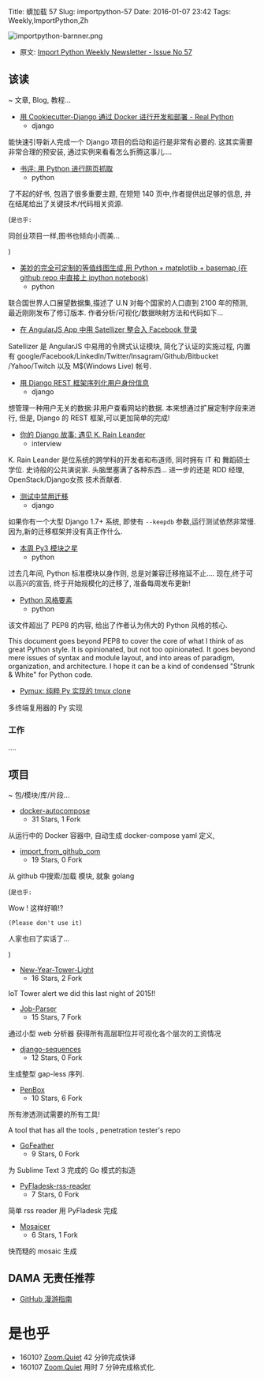 Title: 蠎加载 57
Slug: importpython-57
Date: 2016-01-07 23:42
Tags: Weekly,ImportPython,Zh

![importpython-barnner.png](http://zoomq.qiniudn.com/ZQCollection/snap/importpython-barnner.png?imageView2/2/h/210)


- 原文: [Import Python Weekly Newsletter - Issue No 57](http://importpython.com/newsletter/no/57/)

## 该读
~ 文章, Blog, 教程...



- [用 Cookiecutter-Django 通过 Docker 进行开发和部署 - Real Python](https://realpython.com/blog/python/development-and-deployment-of-cookiecutter-django-via-docker/)
    + django

能快速引导新人完成一个 Django 项目的启动和运行是非常有必要的.
这其实需要非常合理的预安装,
通过实例来看看怎么折腾这事儿....

- [书评: 用 Python 进行网页抓取](http://toddhayton.com/2016/01/04/book-review-web-scraping-with-python/)
    + python

了不起的好书,
包涵了很多重要主题,
在短短 140 页中,作者提供出足够的信息,
并在结尾给出了关键技术/代码相关资源.

(`是也乎:`

同创业项目一样,图书也倾向小而美...

)

- [美妙的完全可定制的等值线图生成,用 Python + matplotlib + basemap (在 github repo 中直接上 ipython notebook)](http://geoffboeing.com/2015/12/world-population-projections/)
    + python

联合国世界人口展望数据集,描述了 U.N 
对每个国家的人口直到 2100 年的预测,
最近刚刚发布了修订版本.
作者分析/可视化/数据映射方法和代码如下...


- [在 AngularJS App 中用 Satellizer 整合入 Facebook 登录](http://www.toptal.com/angular-js/facebook-login-angularjs-app-satellizer)

Satellizer 是 AngularJS 中易用的令牌式认证模块,
简化了认证的实施过程,
内置有 google/Facebook/LinkedIn/Twitter/Insagram/Github/Bitbucket
/Yahoo/Twitch 以及 M$(Windows Live) 帐号.


- [用 Django REST 框架序列化用户身份信息](http://gregblogs.com/tlt-serializing-authenticated-user-data-with-django-rest-framework/)
    + django

想管理一种用户无关的数据:非用户查看网站的数据.
本来想通过扩展定制字段来进行,
但是, Django 的 REST 框架,可以更加简单的完成!

- [你的 Django 故事: 遇见 K. Rain Leander](http://blog.djangogirls.org/post/136629466373)
    + interview

K. Rain Leander 
是位系统的跨学科的开发者和布道师,
同时拥有 IT 和 舞蹈硕士学位.
史诗般的公共演说家.
头脑里塞满了各种东西...
进一步的还是 RDD 经理,
OpenStack/Django女孩 技术贡献者.



- [测试中禁用迁移](http://albertoconnor.ca/blog/2016/Jan/6/disabling-migrations-while-testing)
    + django

如果你有一个大型 Django 1.7+ 系统,
即使有 `--keepdb` 参数,运行测试依然非常慢.
因为,新的迁移框架并没有真正作什么.

- [本周 Py3 模块之星](http://feedproxy.google.com/~r/PyMOTW/~3/ATlwJ72Lxmo/)
    + python

过去几年间, Python 标准模块以身作则,
总是对兼容迁移拖延不止....
现在,终于可以高兴的宣告, 终于开始规模化的迁移了,
准备每周发布更新!

- [Python 风格要素](https://github.com/amontalenti/elements-of-python-style)
    + python

该文件超出了 PEP8 的内容,
给出了作者认为伟大的 Python 风格的核心.

This document goes beyond PEP8 to cover the core of what I think of as great Python style. It is opinionated, but not too opinionated. It goes beyond mere issues of syntax and module layout, and into areas of paradigm, organization, and architecture. I hope it can be a kind of condensed "Strunk & White" for Python code.

- [Pymux: 纯粹 Py 实现的 tmux clone](http://www.reddit.com/r/Python/comments/3z9rwt/pymux_a_tmux_clone_in_pure_python/)

多终端复用器的 Py 实现

### 工作

....

## 项目
~ 包/模块/库/片段...



- [docker-autocompose](https://github.com/Red5d/docker-autocompose)
    - 31 Stars, 1 Fork

从运行中的 Docker 容器中, 自动生成 docker-compose yaml 定义,


- [import_from_github_com](https://github.com/nvbn/import_from_github_com)
    - 19 Stars, 0 Fork

从 github 中搜索/加载 模块,
就象 golang

(`是也乎:`

Wow ! 这样好嘛!?

`(Please don't use it)`

人家也曰了实话了...

)

- [New-Year-Tower-Light](https://github.com/ladyada/New-Year-Tower-Light)
    - 16 Stars, 2 Fork

IoT Tower alert we did this last night of 2015!!

- [Job-Parser](https://github.com/basalamader/Job-Parser)
    - 15 Stars, 7 Fork

通过小型 web 分析器
获得所有高层职位并可视化各个层次的工资情况


- [django-sequences](https://github.com/aaugustin/django-sequences)
    - 12 Stars, 0 Fork

生成整型 gap-less 序列.

- [PenBox](https://github.com/x3omdax/PenBox)
    - 10 Stars, 6 Fork

所有渗透测试需要的所有工具!

A tool that has all the tools , penetration tester's repo

- [GoFeather](https://github.com/frou/GoFeather)
    - 9 Stars, 0 Fork

为 Sublime Text 3 完成的 Go 模式的拟造

- [PyFladesk-rss-reader](https://github.com/smoqadam/PyFladesk-rss-reader)
    - 7 Stars, 0 Fork

简单 rss reader 用 PyFladesk 完成

- [Mosaicer](https://github.com/texruska/Mosaicer)
    - 6 Stars, 1 Fork

快而糙的 mosaic 生成

## DAMA 无责任推荐

- [GitHub 漫游指南](https://github.com/phodal/github-roam)

# 是也乎

- 16010? [Zoom.Quiet](http://zoomquiet.io) 42 分钟完成快译
- 160107 [Zoom.Quiet](http://zoomquiet.io) 用时 7 分钟完成格式化.


